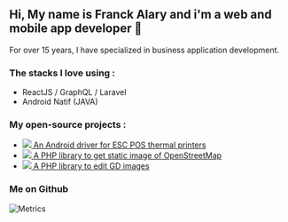 ## Hi, My name is Franck Alary and i'm a web and mobile app developer 👋

For over 15 years, I have specialized in business application development.

### The stacks I love using :

- ReactJS / GraphQL / Laravel
- Android Natif (JAVA)

### My open-source projects :

- [![](https://jitpack.io/v/DantSu/ESCPOS-ThermalPrinter-Android/month.svg) An Android driver for ESC POS thermal printers](https://github.com/DantSu/ESCPOS-ThermalPrinter-Android)
- [![](https://img.shields.io/packagist/dt/DantSu/php-osm-static-api.svg) A PHP library to get static image of OpenStreetMap](https://github.com/DantSu/php-osm-static-api)
- [![](https://img.shields.io/packagist/dt/DantSu/php-image-editor.svg) A PHP library to edit GD images](https://github.com/DantSu/php-image-editor)

### Me on Github

![Metrics](https://metrics.lecoq.io/dantsu?template=classic&followup=1&config.animated=true)

